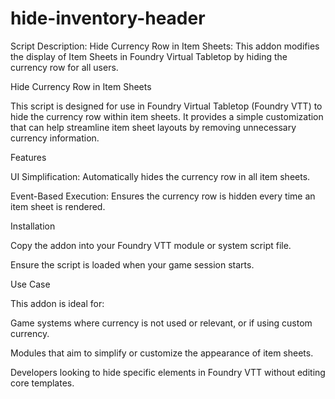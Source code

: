 # hide-inventory-header
Script Description: Hide Currency Row in Item Sheets: This addon modifies the display of Item Sheets in Foundry Virtual Tabletop by hiding the currency row for all users.

Hide Currency Row in Item Sheets

This script is designed for use in Foundry Virtual Tabletop (Foundry VTT) to hide the currency row within item sheets. It provides a simple customization that can help streamline item sheet layouts by removing unnecessary currency information.

Features

UI Simplification: Automatically hides the currency row in all item sheets.

Event-Based Execution: Ensures the currency row is hidden every time an item sheet is rendered.

Installation

Copy the addon into your Foundry VTT module or system script file.

Ensure the script is loaded when your game session starts.

Use Case

This addon is ideal for:

Game systems where currency is not used or relevant, or if using custom currency.

Modules that aim to simplify or customize the appearance of item sheets.

Developers looking to hide specific elements in Foundry VTT without editing core templates.
